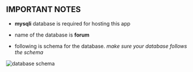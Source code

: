 ## IMPORTANT NOTES

* **mysqli** database is required for hosting this app

* name of the database is __forum__

* following is schema for the database. *make sure your database follows the schema*

![database schema]("./other/fourm_db_schema.png")